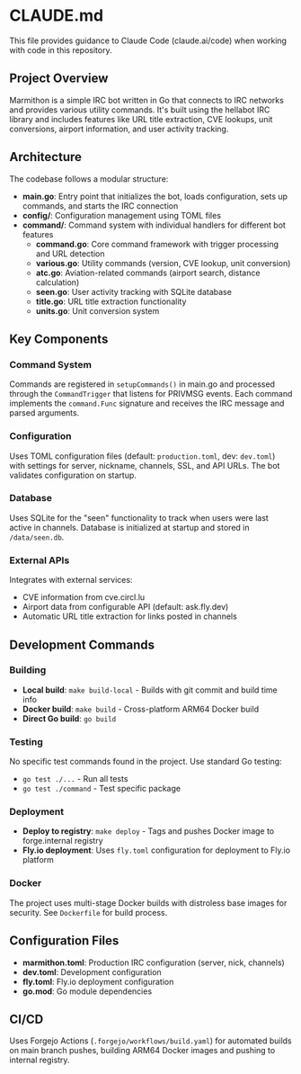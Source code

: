 # CLAUDE.md

This file provides guidance to Claude Code (claude.ai/code) when working with code in this repository.

## Project Overview

Marmithon is a simple IRC bot written in Go that connects to IRC networks and provides various utility commands. It's built using the hellabot IRC library and includes features like URL title extraction, CVE lookups, unit conversions, airport information, and user activity tracking.

## Architecture

The codebase follows a modular structure:

- **main.go**: Entry point that initializes the bot, loads configuration, sets up commands, and starts the IRC connection
- **config/**: Configuration management using TOML files
- **command/**: Command system with individual handlers for different bot features
  - **command.go**: Core command framework with trigger processing and URL detection
  - **various.go**: Utility commands (version, CVE lookup, unit conversion)
  - **atc.go**: Aviation-related commands (airport search, distance calculation)
  - **seen.go**: User activity tracking with SQLite database
  - **title.go**: URL title extraction functionality
  - **units.go**: Unit conversion system

## Key Components

### Command System
Commands are registered in `setupCommands()` in main.go and processed through the `CommandTrigger` that listens for PRIVMSG events. Each command implements the `command.Func` signature and receives the IRC message and parsed arguments.

### Configuration
Uses TOML configuration files (default: `production.toml`, dev: `dev.toml`) with settings for server, nickname, channels, SSL, and API URLs. The bot validates configuration on startup.

### Database
Uses SQLite for the "seen" functionality to track when users were last active in channels. Database is initialized at startup and stored in `/data/seen.db`.

### External APIs
Integrates with external services:
- CVE information from cve.circl.lu
- Airport data from configurable API (default: ask.fly.dev)
- Automatic URL title extraction for links posted in channels

## Development Commands

### Building
- **Local build**: `make build-local` - Builds with git commit and build time info
- **Docker build**: `make build` - Cross-platform ARM64 Docker build
- **Direct Go build**: `go build`

### Testing
No specific test commands found in the project. Use standard Go testing:
- `go test ./...` - Run all tests
- `go test ./command` - Test specific package

### Deployment
- **Deploy to registry**: `make deploy` - Tags and pushes Docker image to forge.internal registry
- **Fly.io deployment**: Uses `fly.toml` configuration for deployment to Fly.io platform

### Docker
The project uses multi-stage Docker builds with distroless base images for security. See `Dockerfile` for build process.

## Configuration Files

- **marmithon.toml**: Production IRC configuration (server, nick, channels)
- **dev.toml**: Development configuration
- **fly.toml**: Fly.io deployment configuration
- **go.mod**: Go module dependencies

## CI/CD

Uses Forgejo Actions (`.forgejo/workflows/build.yaml`) for automated builds on main branch pushes, building ARM64 Docker images and pushing to internal registry.
